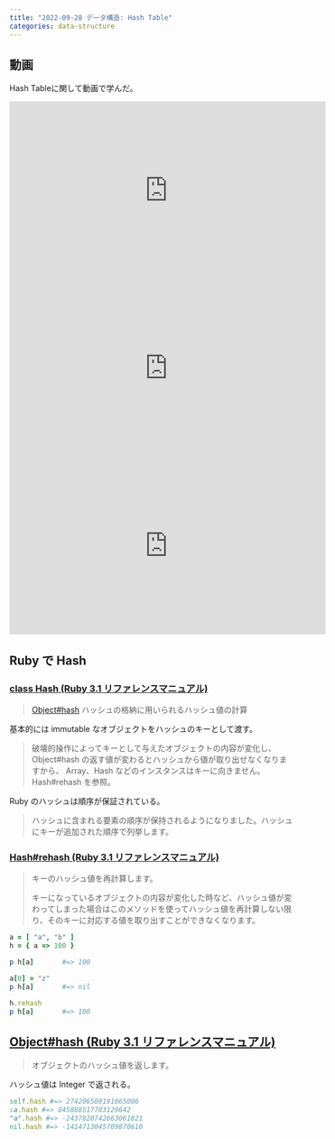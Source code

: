 ```yaml
---
title: "2022-09-28 データ構造: Hash Table"
categories: data-structure
---
```


## 動画

Hash Tableに関して動画で学んだ。

<iframe width="560" height="315" src="https://www.youtube.com/embed/xdr2Y1P2H1U" title="YouTube video player" frameborder="0" allow="accelerometer; autoplay; clipboard-write; encrypted-media; gyroscope; picture-in-picture" allowfullscreen></iframe>

<iframe width="560" height="315" src="https://www.youtube.com/embed/shs0KM3wKv8" title="YouTube video player" frameborder="0" allow="accelerometer; autoplay; clipboard-write; encrypted-media; gyroscope; picture-in-picture" allowfullscreen></iframe>

<iframe width="560" height="315" src="https://www.youtube.com/embed/MfhjkfocRR0" title="YouTube video player" frameborder="0" allow="accelerometer; autoplay; clipboard-write; encrypted-media; gyroscope; picture-in-picture" allowfullscreen></iframe>

## Ruby で Hash

### [class Hash (Ruby 3.1 リファレンスマニュアル)](https://docs.ruby-lang.org/ja/latest/class/Hash.html)

> [Object#hash](https://docs.ruby-lang.org/ja/latest/method/Object/i/hash.html) ハッシュの格納に用いられるハッシュ値の計算

基本的には immutable なオブジェクトをハッシュのキーとして渡す。

> 破壊的操作によってキーとして与えたオブジェクトの内容が変化し、Object#hash の返す値が変わるとハッシュから値が取り出せなくなりますから、 Array、Hash などのインスタンスはキーに向きません。Hash#rehash を参照。

Ruby のハッシュは順序が保証されている。

> ハッシュに含まれる要素の順序が保持されるようになりました。ハッシュにキーが追加された順序で列挙します。

### [Hash#rehash (Ruby 3.1 リファレンスマニュアル)](https://docs.ruby-lang.org/ja/latest/method/Hash/i/rehash.html)

> キーのハッシュ値を再計算します。
>
> キーになっているオブジェクトの内容が変化した時など、ハッシュ値が変わってしまった場合はこのメソッドを使ってハッシュ値を再計算しない限り、そのキーに対応する値を取り出すことができなくなります。

```rb
a = [ "a", "b" ]
h = { a => 100 }

p h[a]       #=> 100

a[0] = "z"
p h[a]       #=> nil

h.rehash
p h[a]       #=> 100
```

## [Object#hash (Ruby 3.1 リファレンスマニュアル)](https://docs.ruby-lang.org/ja/latest/method/Object/i/hash.html)

> オブジェクトのハッシュ値を返します。

ハッシュ値は Integer で返される。

```rb
self.hash #=> 274206508191665006
:a.hash #=> 845888517703129642
"a".hash #=> -2437820742663061821
nil.hash #=> -1414713045709870610
```
